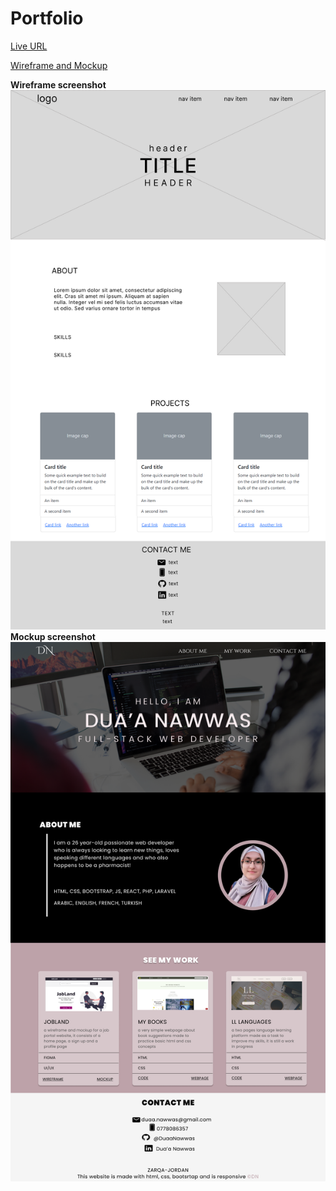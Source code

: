 # Portfolio

[Live URL](https://duaanawwas.github.io/Portfolio/)

[Wireframe and Mockup](https://www.figma.com/file/xkVR5ixZ4DSJKvy06g8CzK/portfolio?node-id=0%3A1)

**Wireframe screenshot**
![wireframe screenshot](./images/Wireframe.png)
**Mockup screenshot**
![Mockup screenshot](./images/MockupDN.png)
